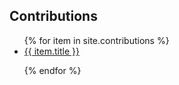 ## Contributions
<ul>
{% for item in site.contributions %}

<li><a href="{{ site.baseurl }}{{ item.url }}">{{ item.title }}</a></li>

{% endfor %}
</ul>
